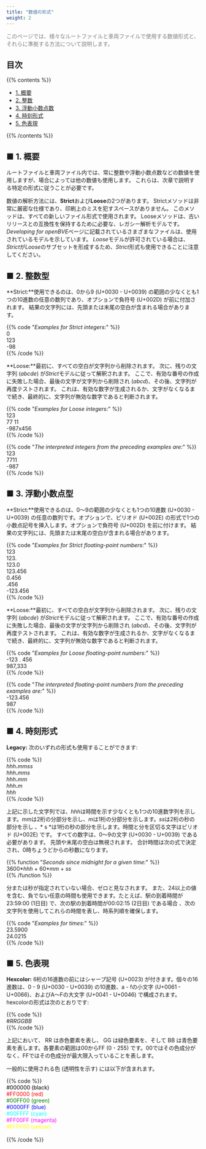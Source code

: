 ```yaml
---
title: "数値の形式"
weight: 2
---
```


<font color="Gray">このページでは、様々なルートファイルと車両ファイルで使用する数値形式と、それらに準拠する方法について説明します。</font>

## 目次

{{% contents %}}

- [1. 概要](#overview)
- [2. 整数](#integers)
- [3. 浮動小数点数](#floating)
- [4. 時刻形式](#times)
- [5. 色表現](#colors)

{{% /contents %}}

## <a name="overview"></a>■ 1. 概要

ルートファイルと車両ファイル内では、常に整数や浮動小数点数などの数値を使用しますが、場合によっては他の数値も使用します。 これらは、次章で説明する特定の形式に従うことが必要です。

数値の解析方法には、**Strict**および**Loose**の2つがあります。 Strictメソッドは非常に厳密な仕様であり、印刷上のミスを犯すスペースがありません。 このメソッドは、すべての新しいファイル形式で使用されます。 Looseメソッドは、古いリリースとの互換性を保持するために必要な、レガシー解析モデルです。 *Developing for openBVE*ページに記載されているさまざまなファイルは、使用されているモデルを示しています。 *Loose*モデルが許可されている場合は、*Strict*が*Loose*のサブセットを形成するため、*Strict*形式も使用できることに注意してください。

## <a name="integers"></a>■ 2. 整数型

**Strict:**使用できるのは、0から9 (U+0030 - U+0039) の範囲の少なくとも1つの10進数の任意の数列であり、オプションで負符号 (U+002D) が前に付加されます。 結果の文字列には、先頭または末尾の空白が含まれる場合があります。

{{% code "*Examples for Strict integers:*" %}}  
0  
123  
-98  
{{% /code %}}

**Loose:**最初に、すべての空白が文字列から削除されます。 次に、残りの文字列 (*abcde*) が*Strict*モデルに従って解釈されます。 ここで、有効な番号の作成に失敗した場合、最後の文字が文字列から削除され (*abcd*)、その後、文字列が再度テストされます。 これは、有効な数字が生成されるか、文字がなくなるまで続き、最終的に、文字列が無効な数字であると判断されます。

{{% code "*Examples for Loose integers:*" %}}  
123  
77 11  
-987x456  
{{% /code %}}

{{% code "*The interpreted integers from the preceding examples are:*" %}}  
123  
7711  
-987  
{{% /code %}}

## <a name="floating"></a>■ 3. 浮動小数点型

**Strict:**使用できるのは、0〜9の範囲の少なくとも1つの10進数 (U+0030 - U+0039) の任意の数列です。オプションで、ピリオド (U+002E) の形式で1つの小数点記号を挿入します。オプションで負符号 (U+002D) を前に付けます。 結果の文字列には、先頭または末尾の空白が含まれる場合があります。

{{% code "*Examples for Strict floating-point numbers:*" %}}  
123  
123\.  
123.0  
123.456  
0.456  
\.456  
-123.456  
{{% /code %}} 

**Loose:**最初に、すべての空白が文字列から削除されます。 次に、残りの文字列 (*abcde*) が*Strict*モデルに従って解釈されます。 ここで、有効な番号の作成に失敗した場合、最後の文字が文字列から削除され (*abcd*)、その後、文字列が再度テストされます。 これは、有効な数字が生成されるか、文字がなくなるまで続き、最終的に、文字列が無効な数字であると判断されます。

{{% code "*Examples for Loose floating-point numbers:*" %}}  
-123 . 456  
987,333  
{{% /code %}}  

{{% code "*The interpreted floating-point numbers from the preceding examples are:*" %}}  
-123.456  
987  
{{% /code %}}

## <a name="times"></a>■ 4. 時刻形式

**Legacy:** 次のいずれの形式も使用することができます:

{{% code %}}  
*hhh*__.__*mmss*  
*hhh*__.__*mms*  
*hhh*__.__*mm*  
*hhh*__.__*m*  
*hhh*  
{{% /code %}}

上記に示した文字列では、*hhh*は時間を示す少なくとも1つの10進数字列を示します。*mm*は2桁の分部分を示し、*m*は1桁の分部分を示します。*ss*は2桁の秒の部分を示し 、* s *は1桁の秒の部分を示します。時間と分を区切る文字はピリオド (U+002E) です。 すべての数字は、0〜9の文字 (U+0030 - U+0039) である必要があります。 先頭や末尾の空白は無視されます。 合計時間は次の式で決定され、0時ちょうどからの秒数になります。

{{% function "*Seconds since midnight for a given time:*" %}}  
3600\**hhh* + 60\**mm* + *ss*  
{{% /function %}}

分または秒が指定されていない場合、ゼロと見なされます。 また、24以上の値を含む、負でない任意の時間も使用できます。たとえば、駅の到着時間が23:59:00 (1日目) で、次の駅の到着時間が00:02:15 (2日目) である場合 、次の文字列を使用してこれらの時間を表し、時系列順を確保します。

{{% code "*Examples for times:*" %}}  
23.5900  
24.0215  
{{% /code %}}

## <a name="colors"></a>■ 5. 色表現

**Hexcolor:** 6桁の16進数の前にはシャープ記号 (U+0023) が付きます。個々の16進数は、0 - 9 (U+0030 - U+0039) の10進数、a - fの小文字 (U+0061 - U+0066)、およびA〜Fの大文字 (U+0041 - U+0046)  で構成されます。hexcolorの形式は次のとおりです:

{{% code %}}  
\#*RRGGBB*  
{{% /code %}}

上記において、 RR は赤色要素を表し、 GG は緑色要素を、そして BB は青色要素を表します。各要素の範囲は00からFF (0 - 255) です。00ではその色成分がなく、FFではその色成分が最大限入っていることを表します。

一般的に使用される色 (透明性を示す) には以下が含まれます。

{{% code %}}  
<font color="Black">#000000 (black)</font>  
<font color="Red">#FF0000 (red)</font>  
<font color="Green">#00FF00 (green)</font>  
<font color="Blue">#0000FF (blue)</font>  
<font color="Cyan">#00FFFF (cyan)</font>  
<font color="Magenta">#FF00FF (magenta)</font>  
<font color="Yellow">#FFFF00 (yellow)</font>  
<font color="White">#FFFFFF (white)</font>  
{{% /code %}}